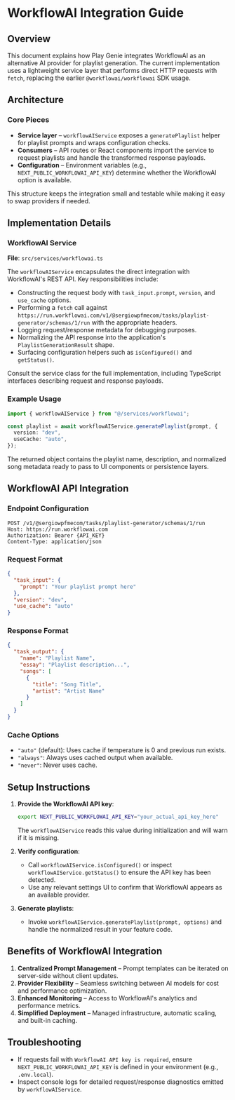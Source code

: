 # WorkflowAI Integration Guide

## Overview

This document explains how Play Genie integrates WorkflowAI as an alternative AI provider for playlist generation. The current implementation uses a lightweight service layer that performs direct HTTP requests with `fetch`, replacing the earlier `@workflowai/workflowai` SDK usage.

## Architecture

### Core Pieces

- **Service layer** – `workflowAIService` exposes a `generatePlaylist` helper for playlist prompts and wraps configuration checks.
- **Consumers** – API routes or React components import the service to request playlists and handle the transformed response payloads.
- **Configuration** – Environment variables (e.g., `NEXT_PUBLIC_WORKFLOWAI_API_KEY`) determine whether the WorkflowAI option is available.

This structure keeps the integration small and testable while making it easy to swap providers if needed.

## Implementation Details

### WorkflowAI Service

**File**: `src/services/workflowai.ts`

The `workflowAIService` encapsulates the direct integration with WorkflowAI's REST API. Key responsibilities include:

- Constructing the request body with `task_input.prompt`, `version`, and `use_cache` options.
- Performing a `fetch` call against `https://run.workflowai.com/v1/@sergiowpfmecom/tasks/playlist-generator/schemas/1/run` with the appropriate headers.
- Logging request/response metadata for debugging purposes.
- Normalizing the API response into the application's `PlaylistGenerationResult` shape.
- Surfacing configuration helpers such as `isConfigured()` and `getStatus()`.

Consult the service class for the full implementation, including TypeScript interfaces describing request and response payloads.

### Example Usage

```ts
import { workflowAIService } from "@/services/workflowai";

const playlist = await workflowAIService.generatePlaylist(prompt, {
  version: "dev",
  useCache: "auto",
});
```

The returned object contains the playlist name, description, and normalized song metadata ready to pass to UI components or persistence layers.

## WorkflowAI API Integration

### Endpoint Configuration

```
POST /v1/@sergiowpfmecom/tasks/playlist-generator/schemas/1/run
Host: https://run.workflowai.com
Authorization: Bearer {API_KEY}
Content-Type: application/json
```

### Request Format

```json
{
  "task_input": {
    "prompt": "Your playlist prompt here"
  },
  "version": "dev",
  "use_cache": "auto"
}
```

### Response Format

```json
{
  "task_output": {
    "name": "Playlist Name",
    "essay": "Playlist description...",
    "songs": [
      {
        "title": "Song Title",
        "artist": "Artist Name"
      }
    ]
  }
}
```

### Cache Options

- `"auto"` (default): Uses cache if temperature is 0 and previous run exists.
- `"always"`: Always uses cached output when available.
- `"never"`: Never uses cache.

## Setup Instructions

1. **Provide the WorkflowAI API key**:
   ```bash
   export NEXT_PUBLIC_WORKFLOWAI_API_KEY="your_actual_api_key_here"
   ```
   The `workflowAIService` reads this value during initialization and will warn if it is missing.

2. **Verify configuration**:
   - Call `workflowAIService.isConfigured()` or inspect `workflowAIService.getStatus()` to ensure the API key has been detected.
   - Use any relevant settings UI to confirm that WorkflowAI appears as an available provider.

3. **Generate playlists**:
   - Invoke `workflowAIService.generatePlaylist(prompt, options)` and handle the normalized result in your feature code.

## Benefits of WorkflowAI Integration

1. **Centralized Prompt Management** – Prompt templates can be iterated on server-side without client updates.
2. **Provider Flexibility** – Seamless switching between AI models for cost and performance optimization.
3. **Enhanced Monitoring** – Access to WorkflowAI's analytics and performance metrics.
4. **Simplified Deployment** – Managed infrastructure, automatic scaling, and built-in caching.

## Troubleshooting

- If requests fail with `WorkflowAI API key is required`, ensure `NEXT_PUBLIC_WORKFLOWAI_API_KEY` is defined in your environment (e.g., `.env.local`).
- Inspect console logs for detailed request/response diagnostics emitted by `workflowAIService`.


